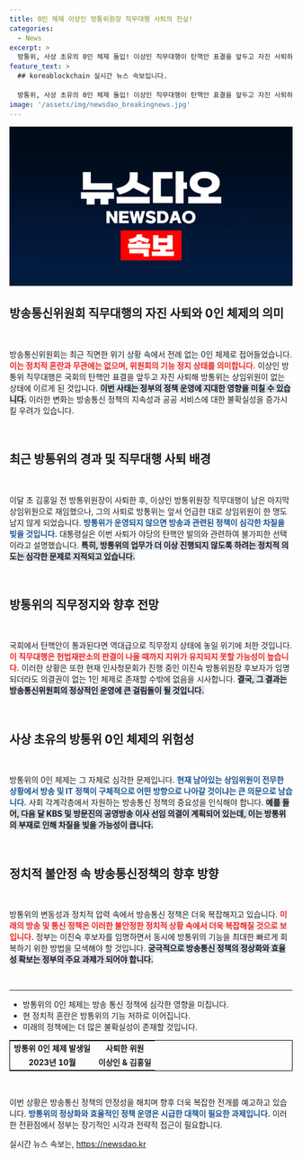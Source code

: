 ```yaml
---
title: 0인 체제 이상인 방통위원장 직무대행 사퇴의 진실!
categories:
  - News
excerpt: >
  방통위, 사상 초유의 0인 체제 돌입! 이상인 직무대행이 탄핵안 표결을 앞두고 자진 사퇴하며 방송통신 정책의 공백이 우려됩니다. 과연 다음 임명은 언제?
feature_text: >
  ## koreablockchain 실시간 뉴스 속보입니다.

  방통위, 사상 초유의 0인 체제 돌입! 이상인 직무대행이 탄핵안 표결을 앞두고 자진 사퇴하며 방송통신 정책의 공백이 우려됩니다. 과연 다음 임명은 언제?
image: '/assets/img/newsdao_breakingnews.jpg'
---
```


<p><img src="/assets/img/newsdao_breakingnews.jpg" alt="koreablockchain 속보" /></p>

<h2 data-ke-size="size26">방송통신위원회 직무대행의 자진 사퇴와 0인 체제의 의미</h2>

<p data-ke-size="size16">&nbsp;</p>

<p>방송통신위원회는 최근 직면한 위기 상황 속에서 전례 없는 0인 체제로 접어들었습니다. <b><span style="color: #ee2323;">이는 정치적 혼란과 무관에는 없으며, 위원회의 기능 정지 상태를 의미합니다.</span></b> 이상인 방통위 직무대행은 국회의 탄핵안 표결을 앞두고 자진 사퇴해 방통위는 상임위원이 없는 상태에 이르게 된 것입니다. <b><span style="background-color: #21538527;">이번 사태는 정부의 정책 운영에 지대한 영향을 미칠 수 있습니다.</span></b> 이러한 변화는 방송통신 정책의 지속성과 공공 서비스에 대한 불확실성을 증가시킬 우려가 있습니다. </p>

<p data-ke-size="size16">&nbsp;</p>

<h2 data-ke-size="size26">최근 방통위의 경과 및 직무대행 사퇴 배경</h2>

<p data-ke-size="size16">&nbsp;</p>

<p>이달 초 김홍일 전 방통위원장이 사퇴한 후, 이상인 방통위원장 직무대행이 남은 마지막 상임위원으로 재임했으나, 그의 사퇴로 방통위는 앞서 언급한 대로 상임위원이 한 명도 남지 않게 되었습니다. <b><span style="color: #1a5490;">방통위가 운영되지 않으면 방송과 관련된 정책이 심각한 차질을 빚을 것입니다.</span></b> 대통령실은 이번 사퇴가 야당의 탄핵안 발의와 관련하여 불가피한 선택이라고 설명했습니다. <b><span style="background-color: #21538527;">특히, 방통위의 업무가 더 이상 진행되지 않도록 하려는 정치적 의도는 심각한 문제로 지적되고 있습니다.</span></b></p>

<p data-ke-size="size16">&nbsp;</p>

<h2 data-ke-size="size26">방통위의 직무정지와 향후 전망</h2>

<p data-ke-size="size16">&nbsp;</p>

<p>국회에서 탄핵안이 통과된다면 역대급으로 직무정지 상태에 놓일 위기에 처한 것입니다. <b><span style="color: #ee2323;">이 직무대행은 헌법재판소의 판결이 나올 때까지 지위가 유지되지 못할 가능성이 높습니다.</span></b> 이러한 상황은 또한 현재 인사청문회가 진행 중인 이진숙 방통위원장 후보자가 임명되더라도 의결권이 없는 1인 체제로 존재할 수밖에 없음을 시사합니다. <b><span style="background-color: #21538527;">결국, 그 결과는 방송통신위원회의 정상적인 운영에 큰 걸림돌이 될 것입니다.</span></b></p>

<p data-ke-size="size16">&nbsp;</p>

<h2 data-ke-size="size26">사상 초유의 방통위 0인 체제의 위험성</h2>

<p data-ke-size="size16">&nbsp;</p>

<p>방통위의 0인 체제는 그 자체로 심각한 문제입니다. <b><span style="color: #1a5490;">현재 남아있는 상임위원이 전무한 상황에서 방송 및 IT 정책이 구체적으로 어떤 방향으로 나아갈 것이냐는 큰 의문으로 남습니다.</span></b> 사회 각계각층에서 자원하는 방송통신 정책의 중요성을 인식해야 합니다. <b><span style="background-color: #21538527;">예를 들어, 다음 달 KBS 및 방문진의 공영방송 이사 선임 의결이 계획되어 있는데, 이는 방통위의 부재로 인해 차질을 빚을 가능성이 큽니다.</span></b> </p>

<p data-ke-size="size16">&nbsp;</p>

<h2 data-ke-size="size26">정치적 불안정 속 방송통신정책의 향후 방향</h2>

<p data-ke-size="size16">&nbsp;</p>

<p>방통위의 변동성과 정치적 압력 속에서 방송통신 정책은 더욱 복잡해지고 있습니다. <b><span style="color: #ee2323;">미래의 방송 및 통신 정책은 이러한 불안정한 정치적 상황 속에서 더욱 복잡해질 것으로 보입니다.</span></b> 정부는 이진숙 후보자를 임명하면서 동시에 방통위의 기능을 최대한 빠르게 회복하기 위한 방법을 모색해야 할 것입니다. <b><span style="background-color: #21538527;">궁극적으로 방송통신 정책의 정상화와 효율성 확보는 정부의 주요 과제가 되어야 합니다.</span></b></p>

<p data-ke-size="size16">&nbsp;</p>

<hr>

<ul>
    <li>방통위의 0인 체제는 방송 통신 정책에 심각한 영향을 미칩니다.</li>
    <li>현 정치적 혼란은 방통위의 기능 저하로 이어집니다.</li>
    <li>미래의 정책에는 더 많은 불확실성이 존재할 것입니다.</li>
</ul>

<table style="width:100%; border:1px solid black;">
    <tr>
        <td style="text-align: center; height: 17px;"><b>방통위 0인 체제 발생일</b></td>
        <td style="text-align: center; height: 17px;"><b>사퇴한 위원</b></td>
    </tr>
    <tr>
        <td style="text-align: center; height: 17px;"><b>2023년 10월</b></td>
        <td style="text-align: center; height: 17px;"><b>이상인 & 김홍일</b></td>
    </tr>
</table>

<p data-ke-size="size16">&nbsp;</p>

<p>이번 상황은 방송통신 정책의 안정성을 해치며 향후 더욱 복잡한 전개를 예고하고 있습니다. <b><span style="color: #1a5490;">방통위의 정상화와 효율적인 정책 운영은 시급한 대책이 필요한 과제입니다.</span></b> 이러한 전환점에서 정부는 장기적인 시각과 전략적 접근이 필요합니다.</p>
실시간 뉴스 속보는, <a href="https://newsdao.kr" rel="dofollow">https://newsdao.kr</a>


